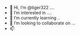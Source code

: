 - 👋 Hi, I’m @tiger322 ....
- 👀 I’m interested in ....
- 🌱 I’m currently learning ..
- 💞️ I’m looking to collaborate on ...
- 📫

  
<!---
tiger322/tiger322 is a ✨ special ✨ repository because its `README.md` (this file) appears on your GitHub profile.
You can click the Preview link to take a look at your changes.
--->
